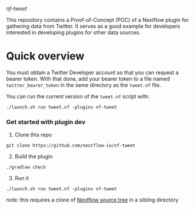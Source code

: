 *nf-tweet*

This repository contains a Proof-of-Concept (POC) of a Nextflow plugin for gathering data from Twitter. It serves as a good example for developers interested in developing plugins for other data sources.

Quick overview
==============
You must obtain a Twitter Developer account so that you can request a bearer token. With that done, add your bearer token to a file named `twitter_bearer_token` in the same directory as the `tweet.nf` file.

You can run the current version of the `tweet.nf` script with:

```
./launch.sh run tweet.nf -plugins nf-tweet
```

### Get started with plugin dev 

1. Clone this repo 

  ```
  git clone https://github.com/nextflow-io/nf-tweet
  ```
  
  
2. Build the plugin 

  ```
  ./gradlew check
  ```
  
  
3. Run it 

  ```
  ./launch.sh run tweet.nf -plugins nf-tweet
  ```
   
   
  note: this requires a clone of [Nextflow source tree](https://github.com/nextflow-io/nextflow) in a sibling directory 
 

